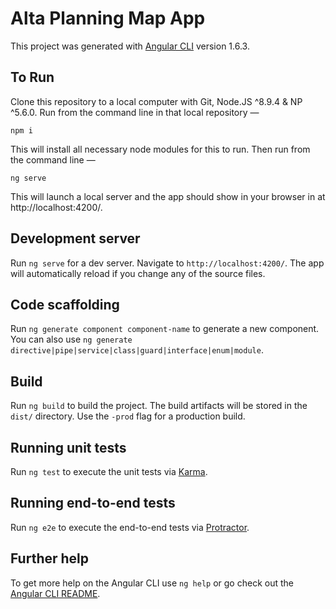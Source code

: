 # Alta Planning Map App

This project was generated with [Angular CLI](https://github.com/angular/angular-cli) version 1.6.3.

## To Run
Clone this repository to a local computer with Git, Node.JS ^8.9.4 & NP ^5.6.0. Run from the command line in that local repository —

```
npm i
```
This will install all necessary node modules for this to run. Then run from the command line —

```
ng serve
```

This will launch a local server and the app should show in your browser in at http://localhost:4200/.

## Development server

Run `ng serve` for a dev server. Navigate to `http://localhost:4200/`. The app will automatically reload if you change any of the source files.

## Code scaffolding

Run `ng generate component component-name` to generate a new component. You can also use `ng generate directive|pipe|service|class|guard|interface|enum|module`.

## Build

Run `ng build` to build the project. The build artifacts will be stored in the `dist/` directory. Use the `-prod` flag for a production build.

## Running unit tests

Run `ng test` to execute the unit tests via [Karma](https://karma-runner.github.io).

## Running end-to-end tests

Run `ng e2e` to execute the end-to-end tests via [Protractor](http://www.protractortest.org/).

## Further help

To get more help on the Angular CLI use `ng help` or go check out the [Angular CLI README](https://github.com/angular/angular-cli/blob/master/README.md).
